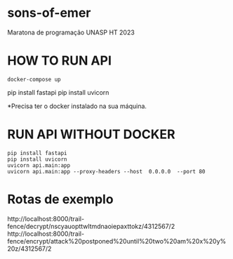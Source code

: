 # sons-of-emer
Maratona de programação UNASP HT 2023

# HOW TO RUN API

```
docker-compose up
```
pip install fastapi
pip install uvicorn

*Precisa ter o docker instalado na sua máquina.

# RUN API WITHOUT DOCKER

```
pip install fastapi
pip install uvicorn
uvicorn api.main:app
uvicorn api.main:app --proxy-headers --host  0.0.0.0  --port 80
```

# Rotas de exemplo

http://localhost:8000/trail-fence/decrypt/nscyauopttwltmdnaoiepaxttokz/4312567/2
http://localhost:8000/trail-fence/encrypt/attack%20postponed%20until%20two%20am%20x%20y%20z/4312567/2
